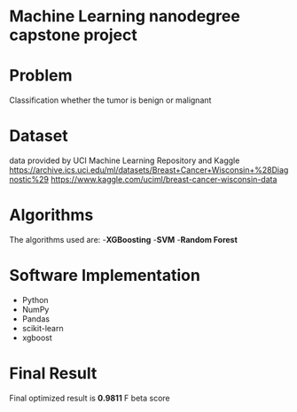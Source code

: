 # Machine Learning nanodegree capstone project
# Problem

Classification whether the tumor is benign or malignant
# Dataset

data provided by UCI Machine Learning Repository and Kaggle
https://archive.ics.uci.edu/ml/datasets/Breast+Cancer+Wisconsin+%28Diagnostic%29
https://www.kaggle.com/uciml/breast-cancer-wisconsin-data

# Algorithms

The algorithms used are:
-**XGBoosting**
-**SVM**
-**Random Forest**

# Software Implementation

- Python
- NumPy
- Pandas
- scikit-learn
- xgboost
# Final Result

Final optimized result is **0.9811** F beta score
